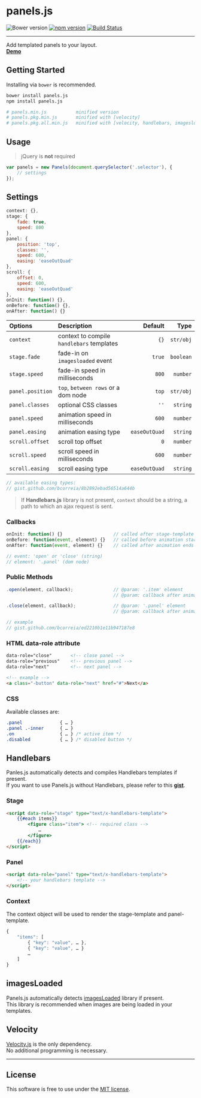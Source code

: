 # panels.js
![Bower version](https://img.shields.io/bower/v/panels.js.svg?style=flat)
[![npm version](https://img.shields.io/npm/v/panels.js.svg?style=flat)](https://www.npmjs.com/package/panels.js)
[![Build Status](https://travis-ci.org/bcorreia/panels.js.svg?branch=master)](https://travis-ci.org/bcorreia/panels.js)

---
Add templated panels to your layout.<br />
[**Demo**](http://bcorreia.com/panels.js)

## Getting Started
Installing via `bower` is recommended.
```bash
bower install panels.js
npm install panels.js

# panels.min.js           minified version
# panels.pkg.min.js       minified with [velocity]
# panels.pkg.all.min.js   minified with [velocity, handlebars, imagesloaded]
```

## Usage
> jQuery is **not** required

```javascript
var panels = new Panels(document.querySelector('.selector'), {
    // settings
});
```

## Settings
```javascript
context: {},
stage: {
    fade: true,
    speed: 800
},
panel: {
    position: 'top',
    classes: '',
    speed: 600,
    easing: 'easeOutQuad'
},
scroll: {
    offset: 0,
    speed: 600,
    easing: 'easeOutQuad'
},
onInit: function() {},
onBefore: function() {},
onAfter: function() {}
```

| Options | Description | Default | Type
:--- | :--- | ---: | ---:
| `context` | context to compile `handlebars` templates| `{}` | `str/obj`
| `stage.fade` | fade-in on `imagesloaded` event | `true` | `boolean`
| `stage.speed` | fade-in speed in milliseconds | `800` | `number`
| `panel.position` | `top`, `between rows` or a dom node | `top` | `str/obj`
| `panel.classes` | optional CSS classes | `''` | `string`
| `panel.speed` | animation speed in milliseconds | `600` | `number`
| `panel.easing` | animation easing type | `easeOutQuad` | `string`
| `scroll.offset` | scroll top offset | `0` |  `number`
| `scroll.speed` | scroll speed in milliseconds | `600` | `number`
| `scroll.easing` | scroll easing type | `easeOutQuad` | `string`

```javascript
// available easing types:
// gist.github.com/bcorreia/8b2892ebad56514a644b
```
> If **Handlebars.js** library is not present, `context` should be a string, a path to which an ajax request is sent.

### Callbacks
```javascript
onInit: function() {}                   // called after stage-template compiles
onBefore: function(event, element) {}   // called before animation starts
onAfter: function(event, element) {}    // called after animation ends

// event: 'open' or 'close' (string)
// element: '.panel' (dom node)
```

### Public Methods
```javascript
.open(element, callback);               // @param: '.item' element
                                        // @param: callback after animation ends

.close(element, callback);              // @param: '.panel' element
                                        // @param: callback after animation ends

// example
// gist.github.com/bcorreia/ed2210b1e11b947187e8
```

### HTML data-role attribute
```html
data-role="close"       <!-- close panel -->
data-role="previous"    <!-- previous panel -->
data-role="next"        <!-- next panel -->

<!-- example -->
<a class="-button" data-role="next" href="#">Next</a>
```

### CSS
Available classes are:
```css
.panel              { … }
.panel .-inner      { … }
.on                 { … } /* active item */
.disabled           { … } /* disabled button */
```

## Handlebars
Panles.js automatically detects and compiles Handlebars templates if present. <br />If you want to use Panels.js without Handlebars, please refer to this [**gist**](https://gist.github.com/bcorreia/69c8418931e8fdf84042).

### Stage
```html
<script data-role="stage" type="text/x-handlebars-template">
    {{#each items}}
        <figure class="item"> <!-- required class -->
            …
        </figure>
    {{/each}}
</script>
```

### Panel
```html
<script data-role="panel" type="text/x-handlebars-template">
    <!-- your handlebars template -->
</script>
```

### Context
The context object will be used to render the stage-template and panel-template.
```javascript
{
    "items": [
        { "key": "value", … },
        { "key": "value", … }
        …
    ]
}
```

## imagesLoaded
Panels.js automatically detects [imagesLoaded](https://github.com/desandro/imagesloaded) library if present.<br /> This library is recommended when images are being loaded in your templates.

## Velocity
[Velocity.js](https://github.com/julianshapiro/velocity) is the only dependency.<br />
No additional programming is necessary.

---
## License
This software is free to use under the [MIT license](https://github.com/bcorreia/panels.js/blob/master/license.md).
